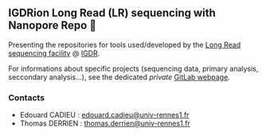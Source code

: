 ## IGDRion Long Read (LR) sequencing with Nanopore Repo  👋

Presenting the repositories for tools used/developed by the [Long Read sequencing facility](https://igdr.univ-rennes.fr/igdrion) @ [IGDR](https://igdr.univ-rennes.fr/).

For informations about specific projects (sequencing data, primary analysis, seccondary analysis...), see the dedicated *private* [GitLab webpage](https://gitlab.com/bioinfog/nanopore).


### Contacts 

* Edouard CADIEU : edouard.cadieu@univ-rennes1.fr
* Thomas DERRIEN : thomas.derrien@univ-rennes1.fr

<!--

**Here are some ideas to get you started:**

🙋‍♀️ A short introduction - what is your organization all about?
🌈 Contribution guidelines - how can the community get involved?
👩‍💻 Useful resources - where can the community find your docs? Is there anything else the community should know?
🍿 Fun facts - what does your team eat for breakfast?
🧙 Remember, you can do mighty things with the power of [Markdown](https://docs.github.com/github/writing-on-github/getting-started-with-writing-and-formatting-on-github/basic-writing-and-formatting-syntax)
-->
